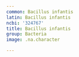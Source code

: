 ```yaml
---
common: Bacillus infantis
latin: Bacillus infantis
ncbi: '324767'
title: Bacillus infantis
group: Bacteria
image: .na.character

---
```

